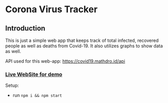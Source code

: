 # Corona Virus Tracker

## Introduction

This is just a simple web app that keeps track of total infected, recovered people as well as deaths from Covid-19. It also utilizes graphs to show data as well.

API used for this web-app: https://covid19.mathdro.id/api

### [Live WebSite for demo](https://covid19-tracker-by-bilal.web.app/)

Setup:

- run `npm i && npm start`
